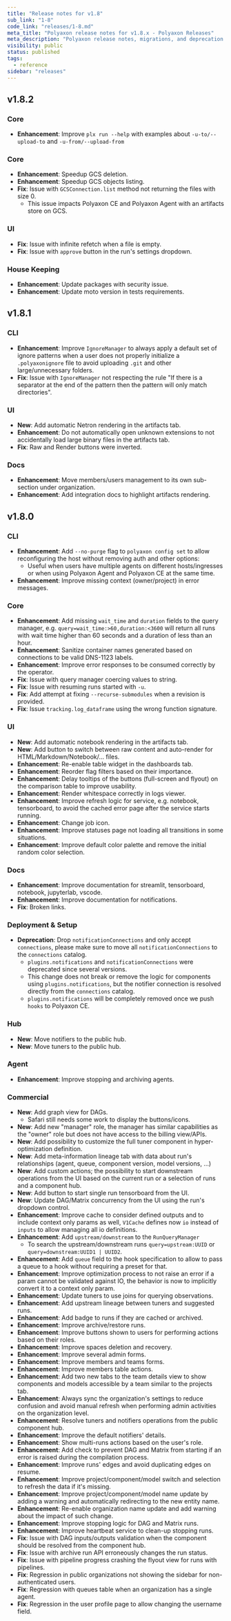 ```yaml
---
title: "Release notes for v1.8"
sub_link: "1-8"
code_link: "releases/1-8.md"
meta_title: "Polyaxon release notes for v1.8.x - Polyaxon Releases"
meta_description: "Polyaxon release notes, migrations, and deprecation notes for v1.8.x."
visibility: public
status: published
tags:
  - reference
sidebar: "releases"
---
```


## v1.8.2

### Core

  * **Enhancement**: Improve `plx run --help` with examples about `-u-to/--upload-to` and `-u-from/--upload-from`

### Core

  * **Enhancement**: Speedup GCS deletion.
  * **Enhancement**: Speedup GCS objects listing.
  * **Fix**: Issue with `GCSConnection.list` method not returning the files with size 0.
    * This issue impacts Polyaxon CE and Polyaxon Agent with an artifacts store on GCS.

### UI

 * **Fix**: Issue with infinite refetch when a file is empty.
 * **Fix**: Issue with `approve` button in the run's settings dropdown.

### House Keeping

 * **Enhancement**: Update packages with security issue.
 * **Enhancement**: Update moto version in tests requirements.


## v1.8.1

### CLI

  * **Enhancement**: Improve `IgnoreManager` to always apply a default set of ignore patterns when a user does not properly initialize a `.polyaxonignore` file to avoid uploading `.git` and other large/unnecessary folders.
  * **Fix**: Issue with `IgnoreManager` not respecting the rule "If there is a separator at the end of the pattern then the pattern will only match directories".

### UI

  * **New**: Add automatic Netron rendering in the artifacts tab.
  * **Enhancement**: Do not automatically open unknown extensions to not accidentally load large binary files in the artifacts tab.
  * **Fix**: Raw and Render buttons were inverted.

### Docs

  * **Enhancement**: Move members/users management to its own sub-section under organization.
  * **Enhancement**: Add integration docs to highlight artifacts rendering. 
  
## v1.8.0

### CLI

 * **Enhancement**: Add `--no-purge` flag to `polyaxon config set` to allow reconfiguring the host without removing auth and other options:
   * Useful when users have multiple agents on different hosts/ingresses or when using Polyaxon Agent and Polyaxon CE at the same time.
 * **Enhancement**: Improve missing context (owner/project) in error messages. 

### Core

 * **Enhancement**: Add missing `wait_time` and `duration` fields to the query manager, e.g. `query=wait_time:>60,duration:<3600` will return all runs with wait time higher than 60 seconds and a duration of less than an hour.
 * **Enhancement**: Sanitize container names generated based on connections to be valid DNS-1123 labels.
 * **Enhancement**: Improve error responses to be consumed correctly by the operator.
 * **Fix**: Issue with query manager coercing values to string.
 * **Fix**: Issue with resuming runs started with `-u`.
 * **Fix**: Add attempt at fixing `--recurse-submodules` when a revision is provided.
 * **Fix**: Issue `tracking.log_dataframe` using the wrong function signature.

### UI

  * **New**: Add automatic notebook rendering in the artifacts tab.
  * **New**: Add button to switch between raw content and auto-render for HTML/Markdown/Notebook/... files.
  * **Enhancement**: Re-enable table widget in the dashboards tab.
  * **Enhancement**: Reorder flag filters based on their importance.
  * **Enhancement**: Delay tooltips of the buttons (full-screen and flyout) on the comparison table to improve usability.
  * **Enhancement**: Render whitespace correctly in logs viewer.
  * **Enhancement**: Improve refresh logic for service, e.g. notebook, tensorboard, to avoid the cached error page after the service starts running.
  * **Enhancement**: Change job icon.
  * **Enhancement**: Improve statuses page not loading all transitions in some situations.
  * **Enhancement**: Improve default color palette and remove the initial random color selection.

### Docs

 * **Enhancement**: Improve documentation for streamlit, tensorboard, notebook, jupyterlab, vscode.
 * **Enhancement**: Improve documentation for notifications.
 * **Fix**: Broken links.
 
### Deployment & Setup

 * **Deprecation**: Drop `notificationConnections` and only accept `connections`, please make sure to move all `notificationConnections` to the `connections` catalog.
   * `plugins.notifications` and `notificationConnections` were deprecated since several versions.
   * This change does not break or remove the logic for components using `plugins.notifications`, but the notifier connection is resolved directly from the `connections` catalog.
   * `plugins.notifications` will be completely removed once we push `hooks` to Polyaxon CE.

### Hub

 * **New**: Move notifiers to the public hub.
 * **New**: Move tuners to the public hub.

### Agent

 * **Enhancement**: Improve stopping and archiving agents. 

### Commercial

 * **New**: Add graph view for DAGs.
   * Safari still needs some work to display the buttons/icons.
 * **New**: Add new "manager" role, the manager has similar capabilities as the "owner" role but does not have access to the billing view/APIs.
 * **New**: Add possibility to customize the full tuner component in hyper-optimization definition.
 * **New**: Add meta-information lineage tab with data about run's relationships (agent, queue, component version, model versions, ...)
 * **New**: Add custom actions; the possibility to start downstream operations from the UI based on the current run or a selection of runs and a component hub.
 * **New**: Add button to start single run tensorboard from the UI.
 * **New**: Update DAG/Matrix concurrency from the UI using the run's dropdown control. 
 * **Enhancement**: Improve cache to consider defined outputs and to include context only params as well, `V1Cache` defines now `io` instead of `inputs` to allow managing all io definitions.
 * **Enhancement**: Add `upstream/downstream` to the `RunQueryManager`
   * To search the upstream/downstream runs `query=upstream:UUID` or `query=downstream:UUID1 | UUID2`. 
 * **Enhancement**: Add `queue` field to the hook specification to allow to pass a queue to a hook without requiring a preset for that.
 * **Enhancement**: Improve optimization process to not raise an error if a param cannot be validated against IO, the behavior is now to implicitly convert it to a context only param.
 * **Enhancement**: Update tuners to use joins for querying observations.
 * **Enhancement**: Add upstream lineage between tuners and suggested runs.
 * **Enhancement**: Add badge to runs if they are cached or archived.
 * **Enhancement**: Improve archive/restore runs.
 * **Enhancement**: Improve buttons shown to users for performing actions based on their roles.
 * **Enhancement**: Improve spaces deletion and recovery.
 * **Enhancement**: Improve several admin forms.
 * **Enhancement**: Improve members and teams forms.
 * **Enhancement**: Improve members table actions.
 * **Enhancement**: Add two new tabs to the team details view to show components and models accessible by a team similar to the projects tab.
 * **Enhancement**: Always sync the organization's settings to reduce confusion and avoid manual refresh when performing admin activities on the organization level.
 * **Enhancement**: Resolve tuners and notifiers operations from the public component hub.
 * **Enhancement**: Improve the default notifiers' details.
 * **Enhancement**: Show multi-runs actions based on the user's role.
 * **Enhancement**: Add check to prevent DAG and Matrix from starting if an error is raised during the compilation process.
 * **Enhancement**: Improve runs' edges and avoid duplicating edges on resume.
 * **Enhancement**: Improve project/component/model switch and selection to refresh the data if it's missing.
 * **Enhancement**: Improve project/component/model name update by adding a warning and automatically redirecting to the new entity name.
 * **Enhancement**: Re-enable organization name update and add warning about the impact of such change.
 * **Enhancement**: Improve stopping logic for DAG and Matrix runs.
 * **Enhancement**: Improve heartbeat service to clean-up stopping runs.
 * **Fix**: Issue with DAG inputs/outputs validation when the component should be resolved from the component hub.
 * **Fix**: Issue with archive run API erroneously changes the run status.
 * **Fix**: Issue with pipeline progress crashing the flyout view for runs with pipelines.
 * **Fix**: Regression in public organizations not showing the sidebar for non-authenticated users.
 * **Fix**: Regression with queues table when an organization has a single agent.
 * **Fix**: Regression in the user profile page to allow changing the username field.
